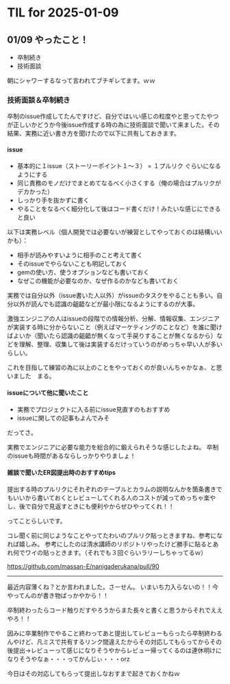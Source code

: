 # TIL for 2025-01-09
## 01/09 やったこと！

- 卒制続き
- 技術面談

朝にシャワーするなって言われてブチギレてます。ｗｗ

### 技術面談＆卒制続き

卒制のissue作成してたんですけど、自分ではいい感じの粒度やと思ってたやつが正しいかどうか今後issue作成する時の為に技術面談で聞いて来ました。その結果、実務に近い書き方を聞けたので以下に共有しておきます。

#### issue

- 基本的に１issue（ストーリーポイント１～３） = １プルリク ぐらいになるようにする
- 同じ責務のモノだけでまとめてなるべく小さくする（俺の場合はプルリクがデカかった）
- しっかり手を抜かずに書く
- やることをなるべく細分化して後はコード書くだけ！みたいな感じにできると良い

以下は実務レベル（個人開発では必要ないが練習としてやっておくのは結構いいかも）：

- 相手が読みやすいように相手のこと考えて書く
- そのissueでやらないことも明記しておく
- gemの使い方、使うオプションなども書いておく
- なぜこの機能が必要なのか、なぜ作るのかなども書いておく

実務では自分以外（issue書いた人以外）がissueのタスクをやることも多い。自分以外が読んでも認識の齟齬などが最小限になるようにするのが大事。

激強エンジニアの人はissueの段階での情報分析、分解、情報収集、エンジニアが実装する時に分からないこと（例えばマーケティングのことなど）を誰に聞けばよいか（聞いたら認識の齟齬が無くなって手戻りすることが無くなるから）などを理解、整理、収集して後は実装するだけっていうのがめっちゃ早い人が多いらしい。

これを目指して練習の為に以上のことをやっておくのが良いんちゃかなぁ、と思いました　まる。

#### issueについて他に聞いたこと

- 実務でプロジェクトに入る前にissue見直すのもおすすめ
- issueに関しての記事もよんでみそ

だってさ。

実務でエンジニアに必要な能力を総合的に鍛えられそうな感じしたよね。
卒制のissueも時間があるならしっかりやりましょ！

#### 雑談で聞いたER図提出時のおすすめtips

提出する時のプルリクにそれぞれのテーブルとカラムの説明なんかを箇条書きでもいいから書いておくとレビューしてくれる人のコストが減ってめっちゃ楽やし、後で自分で見返すときにも便利やからぜひやってくれ！！

ってことらしいです。

コレ聞く前に同じようなことやってたわいのプルリク貼っときますね、参考になれば嬉しみ。
参考にしたのは清水講師のリポジトリやったけど勝手に貼るとあれ何でワイの貼っときます。（それでも３回ぐらいラリーしちゃってるｗ）

https://github.com/massan-E/nanigaderukana/pull/90


---

最近内容薄くね？とか言われました。さーせん。
いまいち力入らないの！！今やってんのが書き物ばっかやから！！

卒制終わったらコード触りだすやろうからまた長々と書くと思うからそれでええやろ！！

因みに卒業制作でやること終わってあと提出してレビューもらったら卒制終わるんやけど、凡ミスで共有するリンク間違えたからその対応してもらってからその後提出→レビューって感じになりそうやからレビュー帰ってくるのは連休明けになりそうやなぁ・・・ってかんじぃ・・・orz

今日はその対応してもらって提出しなおすまで起きておくかねｗ
